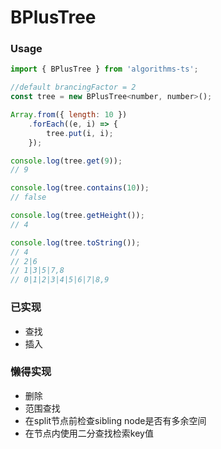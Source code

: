 # BPlusTree

### Usage
```javascript
import { BPlusTree } from 'algorithms-ts';

//default brancingFactor = 2
const tree = new BPlusTree<number, number>();

Array.from({ length: 10 })
    .forEach((e, i) => {
        tree.put(i, i);
    });

console.log(tree.get(9));
// 9

console.log(tree.contains(10));
// false

console.log(tree.getHeight());
// 4

console.log(tree.toString());
// 4
// 2|6
// 1|3|5|7,8
// 0|1|2|3|4|5|6|7|8,9
```

### 已实现
- 查找
- 插入

### 懒得实现
- 删除
- 范围查找
- 在split节点前检查sibling node是否有多余空间
- 在节点内使用二分查找检索key值
